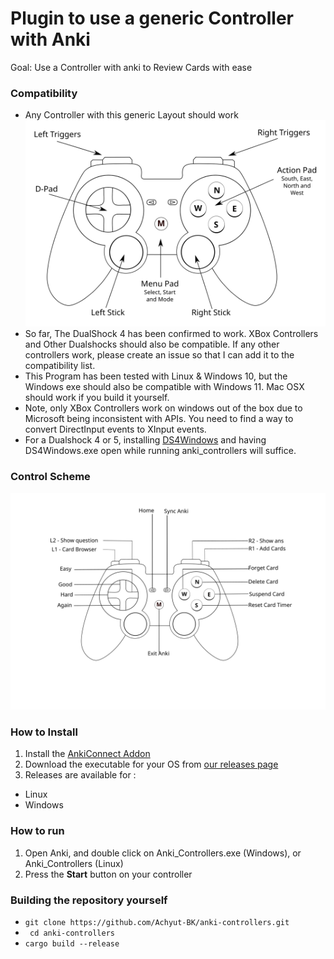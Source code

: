 
# Plugin to use a generic Controller with Anki
Goal: Use a Controller with anki to Review Cards with ease
### Compatibility
- Any Controller with this generic Layout should work
![Generic Controller Layout](https://raw.githubusercontent.com/Achyut-BK/anki-controllers/145d866684e77496c420dda689916b44cc4c2b97/controller_default.svg)
- So far, The DualShock 4 has been confirmed to work. XBox Controllers and Other Dualshocks should also be compatible. If any other controllers work, please create an issue so that I can add it to the compatibility list.
- This Program has been tested with Linux & Windows 10, but the Windows exe should also be compatible with Windows 11. Mac OSX should work if you build it yourself.
- Note, only XBox Controllers work on windows out of the box due to Microsoft being inconsistent with APIs. You need to find a way to convert DirectInput events to XInput events.
- For a Dualshock 4 or 5, installing [DS4Windows](https://www.pcgamer.com/how-to-use-a-ps4-controller-on-pc/#section-ds4windows/) and having DS4Windows.exe open while running anki_controllers will suffice.

### Control Scheme
![Controller Button Map](https://raw.githubusercontent.com/Achyut-BK/anki-controllers/145d866684e77496c420dda689916b44cc4c2b97/controller_map.svg)
### How to Install
1. Install the [AnkiConnect Addon](https://ankiweb.net/shared/info/2055492159)
2. Download the executable for your OS from [our releases page](https://github.com/Achyut-BK/anki-controllers)
3. Releases are available for :
 - Linux
 - Windows
### How to run
1. Open Anki, and double click on Anki_Controllers.exe (Windows), or Anki_Controllers (Linux)
2. Press the **Start** button on your controller
### Building the repository yourself
- ```git clone https://github.com/Achyut-BK/anki-controllers.git```
- ``` cd anki-controllers```
- ```cargo build --release```
